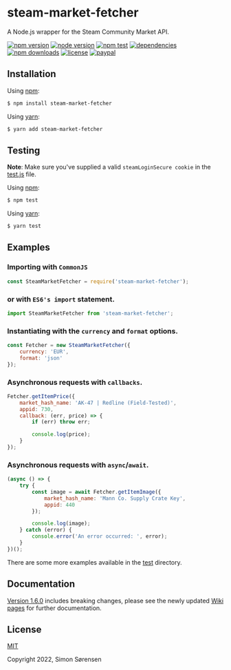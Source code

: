 # steam-market-fetcher
A Node.js wrapper for the Steam Community Market API.

[![npm version](https://img.shields.io/npm/v/steam-market-fetcher.svg)](https://npmjs.com/package/steam-market-fetcher)
[![node version](https://img.shields.io/node/v/steam-market-fetcher)](https://nodejs.org/en/about/releases/)
[![npm test](https://img.shields.io/github/workflow/status/SnaBe/node-steam-market-fetcher/Node.js%20%7C%20Ubuntu?logo=github)](https://github.com/SnaBe/node-steam-market-fetcher/actions/workflows/test.yml)
[![dependencies](https://img.shields.io/librariesio/release/npm/steam-market-fetcher)](https://www.npmjs.com/package/steam-market-fetcher)
[![npm downloads](https://img.shields.io/npm/dm/steam-market-fetcher.svg)](https://npmjs.com/package/steam-market-fetcher)
[![license](https://img.shields.io/npm/l/steam-market-fetcher.svg)](https://github.com/SnaBe/node-steam-market-fetcher/blob/master/LICENSE)
[![paypal](https://img.shields.io/badge/paypal-donate-yellow.svg)](https://www.paypal.me/snabe)

## Installation

Using [npm](https://www.npmjs.com/package/steam-market-fetcher):

```bash
$ npm install steam-market-fetcher
```

Using [yarn](https://yarnpkg.com/package/steam-market-fetcher):

```bash
$ yarn add steam-market-fetcher
```

## Testing

**Note**: Make sure you've supplied a valid `steamLoginSecure cookie` in the [test.js](https://github.com/SnaBe/node-steam-market-fetcher/blob/master/test/test.js) file.

Using [npm](https://docs.npmjs.com/cli/v8/commands/npm-run-script):
```bash
$ npm test
```

Using [yarn](https://classic.yarnpkg.com/lang/en/docs/cli/run/):
```bash
$ yarn test
```

## Examples

### Importing with `CommonJS`

```js
const SteamMarketFetcher = require('steam-market-fetcher');
```

### or with `ES6's import` statement.

```js
import SteamMarketFetcher from 'steam-market-fetcher';
```

### Instantiating with the `currency` and `format` options.
```js
const Fetcher = new SteamMarketFetcher({
    currency: 'EUR',
    format: 'json'
});
```

### Asynchronous requests with `callbacks`.

```js
Fetcher.getItemPrice({
    market_hash_name: 'AK-47 | Redline (Field-Tested)',
    appid: 730,
    callback: (err, price) => {
        if (err) throw err;

        console.log(price);
    }
});
```

### Asynchronous requests with `async`/`await`.

```js
(async () => {
    try {
        const image = await Fetcher.getItemImage({
            market_hash_name: 'Mann Co. Supply Crate Key',
            appid: 440
        });

        console.log(image);
    } catch (error) {
        console.error('An error occurred: ', error);
    }
})();
```

There are some more examples available in the [test](https://github.com/SnaBe/node-steam-market-fetcher/tree/master/test) directory.

## Documentation

[Version 1.6.0](https://github.com/SnaBe/node-steam-market-fetcher/releases/tag/v1.6.0) includes breaking changes, please see the newly updated [Wiki pages](https://github.com/SnaBe/node-steam-market-fetcher/wiki) for further documentation.

## License

[MIT](LICENSE)

Copyright 2022, Simon Sørensen
